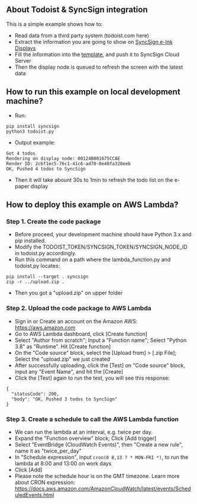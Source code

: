 
## About Todoist & SyncSign integration

This is a simple example shows how to:
- Read data from a third party system (todoist.com here)
- Extract the information you are going to show on [SyncSign e-Ink Displays](https://sync-sign.com/display/)
- Fill the information into the [template](https://dev.sync-sign.com/hubsdk/guides/render_layout.html), and push it to SyncSign Cloud Server
- Then the display node is queued to refresh the screen with the latest data

## How to run this example on local development machine?

- Run:

```
pip install syncsign
python3 todoist.py
```

- Output example:
```
Got 4 todos
Rendering on display node: 00124B001675CCAE
Render ID: 2c6f1ec5-76c1-41c6-ad70-0e40fa328eeb
OK, Pushed 4 todos to SyncSign
```
- Then it will take abount 30s to 1min to refresh the todo list on the e-paper display

## How to deploy this example on AWS Lambda?

### Step 1. Create the code package

- Before proceed, your development machine should have Python 3.x and pip installed.
- Modify the TODOIST_TOKEN/SYNCSIGN_TOKEN/SYNCSIGN_NODE_ID in todoist.py accordingly.
- Run this command on a path where the lambda_function.py and todoist.py locates:

```
pip install --target . syncsign
zip -r ../upload.zip .
```
- Then you got a "upload.zip" on upper folder

### Step 2. Upload the code package to AWS Lambda

- Sign in or Create an account on the Amazon AWS: https://aws.amazon.com
- Go to AWS Lambda dashboard, click [Create function]
- Select "Author from scratch"; Input a "Function name"; Select "Python 3.8" as "Runtime". Hit [Create function]
- On the "Code source" block, select the [Upload from] > [.zip File]; Select the "upload.zip" we just created
- After successfully uploading, click the [Test] on "Code source" block, input any "Event Name", and hit the [Create]
- Click the [Test] again to run the test, you will see this response:

```
{
  "statusCode": 200,
  "body": "OK, Pushed 3 todos to SyncSign"
}
```

### Step 3. Create a schedule to call the AWS Lambda function

- We can run the lambda at an interval, e.g. twice per day.
- Expand the "Function overview" block; Click [Add trigger]
- Select "EventBridge (CloudWatch Events)", then "Create a new rule", name it as "twice_per_day"
- In "Schedule expression", input `cron(0 8,13 ? * MON-FRI *)`, to run the lambda at 8:00 and 13:00 on work days
- Click [Add]
- Please note the schedule hour is on the GMT timezone. Learn more about CRON expression: https://docs.aws.amazon.com/AmazonCloudWatch/latest/events/ScheduledEvents.html
